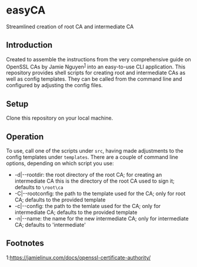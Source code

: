 easyCA
========
Streamlined creation of root CA and intermediate CA


Introduction
------------
Created to assemble the instructions from the very comprehensive guide on OpenSSL CAs by Jamie Nguyen<sup>[1](#myfootnote1)</sup> into an easy-to-use CLI application.
This repository provides shell scripts for creating root and intermediate CAs as well as config templates. They can be called from the command line and configured by adjusting the config files. 


Setup
-----
Clone this repository on your local machine.


Operation
---------
To use, call one of the scripts under `src`, having made adjustments to the config templates under `templates`.
There are a couple of command line options, depending on which script you use:
- -d|--rootdir: the root directory of the root CA; for creating an intermediate CA this is the directory of the root CA used to sign it; defaults to `\root\ca`
- -C|--rootconfig: the path to the template used for the CA; only for root CA; defaults to the provided template
- -c|--config: the path to the temlate used for the CA; only for intermediate CA; defaults to the provided template
- -n|--name: the name for the new intermediate CA; only for intermediate CA; defaults to 'intermediate'


Footnotes
---------
<a name="myfootnote1">1</a>:https://jamielinux.com/docs/openssl-certificate-authority/
